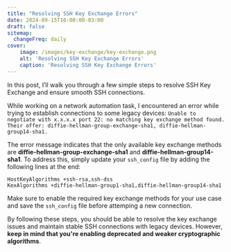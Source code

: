```yaml
---
title: "Resolving SSH Key Exchange Errors"
date: 2024-09-15T16:00:00-03:00
draft: false
sitemap:
  changeFreq: daily
cover:
    image: /images/key-exchange/key-exchange.png
    alt: 'Resolving SSH Key Exchange Errors'
    caption: 'Resolving SSH Key Exchange Errors'
---
```


In this post, I’ll walk you through a few simple steps to resolve SSH Key Exchange and ensure smooth SSH connections.

While working on a network automation task, I encountered an error while trying to establish connections to some legacy devices: 
`Unable to negotiate with x.x.x.x port 22: no matching key exchange method found. Their offer: diffie-hellman-group-exchange-sha1, diffie-hellman-group14-sha1.`

The error message indicates that the only available key exchange methods are **diffie-hellman-group-exchange-sha1** and **diffie-hellman-group14-sha1**. To address this, simply update your `ssh_config` file by adding the following lines at the end:

```
HostKeyAlgorithms +ssh-rsa,ssh-dss
KexAlgorithms +diffie-hellman-group1-sha1,diffie-hellman-group14-sha1
```

Make sure to enable the required key exchange methods for your use case and save the `ssh_config` file before attemping a new connection.

By following these steps, you should be able to resolve the key exchange issues and maintain stable SSH connections with legacy devices. However, **keep in mind that you're enabling deprecated and weaker cryptographic algorithms**.